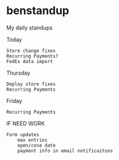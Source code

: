 # benstandup
My daily standups

Today
    
    Store change fixes
    Recurring Payments?
    FedEx data import
   
Thursday

    Deploy store fixes
    Recurring Payments
    
Friday

    Recurring Payments

IF NEED WORK
    
    Form updates
        max entries
        open/cose date
        payment info in email notificaitons
